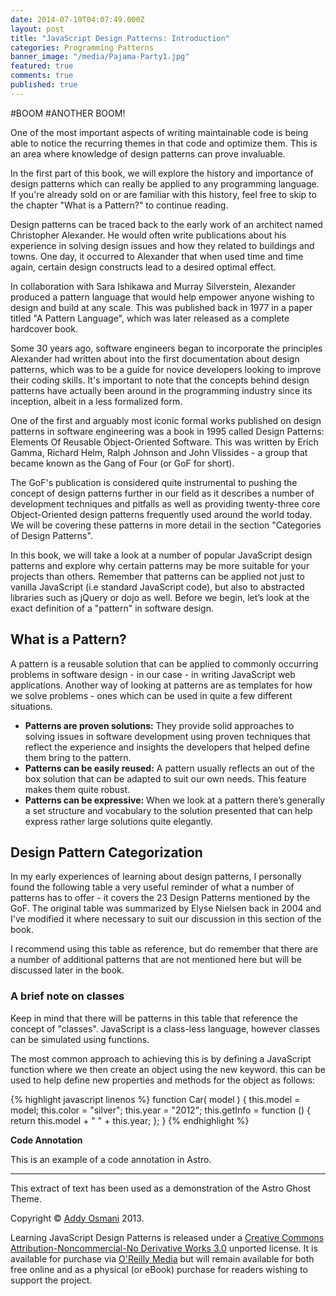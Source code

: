 ```yaml
---
date: 2014-07-19T04:07:49.000Z
layout: post
title: "JavaScript Design Patterns: Introduction"
categories: Programming Patterns
banner_image: "/media/Pajama-Party1.jpg"
featured: true
comments: true
published: true
---
```



#BOOM
#ANOTHER BOOM!

One of the most important aspects of writing maintainable code is being able to notice the recurring themes in that code and optimize them. This is an area where knowledge of design patterns can prove invaluable.

<!--more-->

In the first part of this book, we will explore the history and importance of design patterns which can really be applied to any programming language. If you're already sold on or are familiar with this history, feel free to skip to the chapter "What is a Pattern?" to continue reading.

Design patterns can be traced back to the early work of an architect named Christopher Alexander. He would often write publications about his experience in solving design issues and how they related to buildings and towns. One day, it occurred to Alexander that when used time and time again, certain design constructs lead to a desired optimal effect.

In collaboration with Sara Ishikawa and Murray Silverstein, Alexander produced a pattern language that would help empower anyone wishing to design and build at any scale. This was published back in 1977 in a paper titled "A Pattern Language", which was later released as a complete hardcover book.

Some 30 years ago, software engineers began to incorporate the principles Alexander had written about into the first documentation about design patterns, which was to be a guide for novice developers looking to improve their coding skills. It's important to note that the concepts behind design patterns have actually been around in the programming industry since its inception, albeit in a less formalized form.

One of the first and arguably most iconic formal works published on design patterns in software engineering was a book in 1995 called Design Patterns: Elements Of Reusable Object-Oriented Software. This was written by Erich Gamma, Richard Helm, Ralph Johnson and John Vlissides - a group that became known as the Gang of Four (or GoF for short).

The GoF's publication is considered quite instrumental to pushing the concept of design patterns further in our field as it describes a number of development techniques and pitfalls as well as providing twenty-three core Object-Oriented design patterns frequently used around the world today. We will be covering these patterns in more detail in the section "Categories of Design Patterns".

In this book, we will take a look at a number of popular JavaScript design patterns and explore why certain patterns may be more suitable for your projects than others. Remember that patterns can be applied not just to vanilla JavaScript (i.e standard JavaScript code), but also to abstracted libraries such as jQuery or dojo as well. Before we begin, let’s look at the exact definition of a "pattern" in software design.

## What is a Pattern?

A pattern is a reusable solution that can be applied to commonly occurring problems in software design - in our case - in writing JavaScript web applications. Another way of looking at patterns are as templates for how we solve problems - ones which can be used in quite a few different situations.

* **Patterns are proven solutions:** They provide solid approaches to solving issues in software development using proven techniques that reflect the experience and insights the developers that helped define them bring to the pattern.
* **Patterns can be easily reused:** A pattern usually reflects an out of the box solution that can be adapted to suit our own needs. This feature makes them quite robust.
* **Patterns can be expressive:** When we look at a pattern there’s generally a set structure and vocabulary to the solution presented that can help express rather large solutions quite elegantly.

## Design Pattern Categorization

In my early experiences of learning about design patterns, I personally found the following table a very useful reminder of what a number of patterns has to offer - it covers the 23 Design Patterns mentioned by the GoF. The original table was summarized by Elyse Nielsen back in 2004 and I've modified it where necessary to suit our discussion in this section of the book.

I recommend using this table as reference, but do remember that there are a number of additional patterns that are not mentioned here but will be discussed later in the book.

### A brief note on classes

Keep in mind that there will be patterns in this table that reference the concept of "classes". JavaScript is a class-less language, however classes can be simulated using functions.

The most common approach to achieving this is by defining a JavaScript function where we then create an object using the new keyword. this can be used to help define new properties and methods for the object as follows:

<div class="container">

{% highlight javascript linenos %}
function Car( model ) {
	this.model = model;
    this.color = "silver";
    this.year  = "2012";
    this.getInfo = function () {
    	return this.model + " " + this.year;
    };
}
{% endhighlight %}

<div class="reference">
<strong>Code Annotation</strong>
<p>This is an example of a code annotation in Astro.</p>
</div>
</div>
    
***

This extract of text has been used as a demonstration of the Astro Ghost Theme.

Copyright © [Addy Osmani](http://addyosmani.com/) 2013.

Learning JavaScript Design Patterns is released under a [Creative Commons Attribution-Noncommercial-No Derivative Works 3.0](http://creativecommons.org/licenses/by-nc-nd/3.0/) unported license. It is available for purchase via [O'Reilly Media](http://www.oreilly.com/) but will remain available for both free online and as a physical (or eBook) purchase for readers wishing to support the project.
